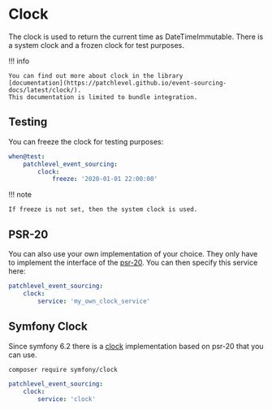 # Clock

The clock is used to return the current time as DateTimeImmutable.
There is a system clock and a frozen clock for test purposes.

!!! info

    You can find out more about clock in the library 
    [documentation](https://patchlevel.github.io/event-sourcing-docs/latest/clock/). 
    This documentation is limited to bundle integration.
    
## Testing

You can freeze the clock for testing purposes:

```yaml
when@test:
    patchlevel_event_sourcing:
        clock:
            freeze: '2020-01-01 22:00:00'
```
!!! note

    If freeze is not set, then the system clock is used.
    
## PSR-20

You can also use your own implementation of your choice.
They only have to implement the interface of the [psr-20](https://www.php-fig.org/psr/psr-20/).
You can then specify this service here:

```yaml
patchlevel_event_sourcing:
    clock:
        service: 'my_own_clock_service'
```
## Symfony Clock

Since symfony 6.2 there is a [clock](https://symfony.com/doc/current/components/clock.html) implementation
based on psr-20 that you can use.

```bash
composer require symfony/clock
```
```yaml
patchlevel_event_sourcing:
    clock:
        service: 'clock'
```